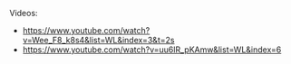 Videos:

- https://www.youtube.com/watch?v=Wee_F8_k8s4&list=WL&index=3&t=2s
- https://www.youtube.com/watch?v=uu6lR_pKAmw&list=WL&index=6

